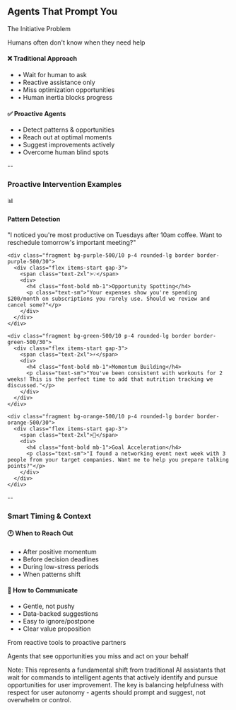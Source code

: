 ## Agents That Prompt You

<div class="text-center my-6">
  <p class="text-lg font-bold text-blue-400">The Initiative Problem</p>
  <p class="text-base mt-2">Humans often don't know when they need help</p>
</div>

<div class="grid grid-cols-2 gap-6 my-6">
  <div class="fragment">
    <h4 class="text-red-400 mb-3">❌ Traditional Approach</h4>
    <div class="bg-red-500/10 p-4 rounded-lg border border-red-500/30">
      <ul class="space-y-2 text-sm">
        <li>• Wait for human to ask</li>
        <li>• Reactive assistance only</li>
        <li>• Miss optimization opportunities</li>
        <li>• Human inertia blocks progress</li>
      </ul>
    </div>
  </div>
  <div class="fragment">
    <h4 class="text-green-400 mb-3">✅ Proactive Agents</h4>
    <div class="bg-green-500/10 p-4 rounded-lg border border-green-500/30">
      <ul class="space-y-2 text-sm">
        <li>• Detect patterns & opportunities</li>
        <li>• Reach out at optimal moments</li>
        <li>• Suggest improvements actively</li>
        <li>• Overcome human blind spots</li>
      </ul>
    </div>
  </div>
</div>

--

<div class="my-6">
  <h3 class="text-lg mb-4 text-center">Proactive Intervention Examples</h3>

  <div class="space-y-4">
    <div class="fragment bg-blue-500/10 p-4 rounded-lg border border-blue-500/30">
      <div class="flex items-start gap-3">
        <span class="text-2xl">📊</span>
        <div>
          <h4 class="font-bold mb-1">Pattern Detection</h4>
          <p class="text-sm">"I noticed you're most productive on Tuesdays after 10am coffee. Want to reschedule tomorrow's important meeting?"</p>
        </div>
      </div>
    </div>

    <div class="fragment bg-purple-500/10 p-4 rounded-lg border border-purple-500/30">
      <div class="flex items-start gap-3">
        <span class="text-2xl">💡</span>
        <div>
          <h4 class="font-bold mb-1">Opportunity Spotting</h4>
          <p class="text-sm">"Your expenses show you're spending $200/month on subscriptions you rarely use. Should we review and cancel some?"</p>
        </div>
      </div>
    </div>

    <div class="fragment bg-green-500/10 p-4 rounded-lg border border-green-500/30">
      <div class="flex items-start gap-3">
        <span class="text-2xl">⚡</span>
        <div>
          <h4 class="font-bold mb-1">Momentum Building</h4>
          <p class="text-sm">"You've been consistent with workouts for 2 weeks! This is the perfect time to add that nutrition tracking we discussed."</p>
        </div>
      </div>
    </div>

    <div class="fragment bg-orange-500/10 p-4 rounded-lg border border-orange-500/30">
      <div class="flex items-start gap-3">
        <span class="text-2xl">🎯</span>
        <div>
          <h4 class="font-bold mb-1">Goal Acceleration</h4>
          <p class="text-sm">"I found a networking event next week with 3 people from your target companies. Want me to help you prepare talking points?"</p>
        </div>
      </div>
    </div>
  </div>
</div>

--

<div class="my-6">
  <h3 class="text-lg mb-4 text-center fragment">Smart Timing & Context</h3>

  <div class="grid grid-cols-2 gap-6">
    <div class="fragment">
      <h4 class="text-blue-400 mb-3">🕐 When to Reach Out</h4>
      <div class="bg-white/5 p-4 rounded-lg">
        <ul class="space-y-2 text-sm">
          <li>• After positive momentum</li>
          <li>• Before decision deadlines</li>
          <li>• During low-stress periods</li>
          <li>• When patterns shift</li>
        </ul>
      </div>
    </div>
    <div class="fragment">
      <h4 class="text-green-400 mb-3">💬 How to Communicate</h4>
      <div class="bg-white/5 p-4 rounded-lg">
        <ul class="space-y-2 text-sm">
          <li>• Gentle, not pushy</li>
          <li>• Data-backed suggestions</li>
          <li>• Easy to ignore/postpone</li>
          <li>• Clear value proposition</li>
        </ul>
      </div>
    </div>
  </div>
</div>

<div class="text-center mt-6">
  <p class="fragment text-base text-blue-400">From reactive tools to proactive partners</p>
  <p class="fragment text-sm mt-2">Agents that see opportunities you miss and act on your behalf</p>
</div>

Note: This represents a fundamental shift from traditional AI assistants that wait for commands to intelligent agents that actively identify and pursue opportunities for user improvement. The key is balancing helpfulness with respect for user autonomy - agents should prompt and suggest, not overwhelm or control.
